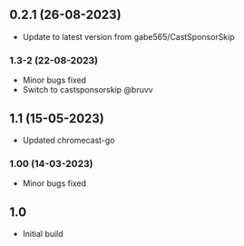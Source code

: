 
## 0.2.1 (26-08-2023)
- Update to latest version from gabe565/CastSponsorSkip
### 1.3-2 (22-08-2023)
- Minor bugs fixed
- Switch to castsponsorskip @bruvv

## 1.1 (15-05-2023)
- Updated chromecast-go

### 1.00 (14-03-2023)
- Minor bugs fixed
## 1.0

- Initial build
